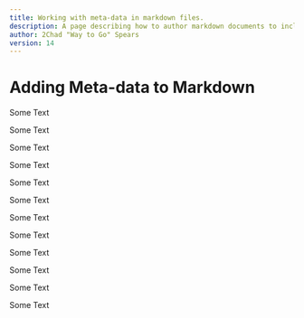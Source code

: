 ```yaml
---
title: Working with meta-data in markdown files.
description: A page describing how to author markdown documents to include meta data....
author: 2Chad "Way to Go" Spears
version: 14
---
```


# Adding Meta-data to Markdown

Some Text

Some Text

Some Text

Some Text

Some Text

Some Text

Some Text

Some Text

Some Text

Some Text

Some Text

Some Text
